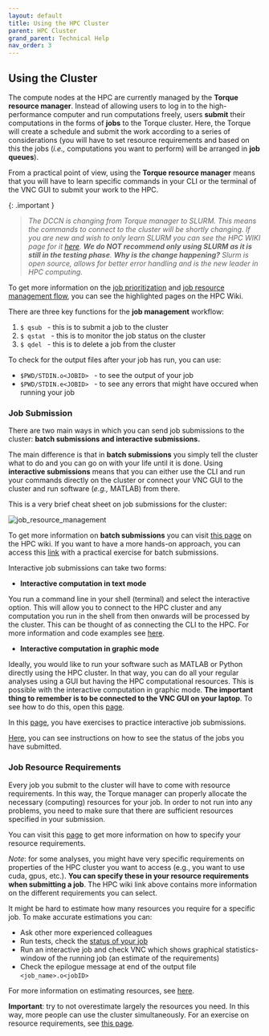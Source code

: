 ```yaml
---
layout: default
title: Using the HPC Cluster
parent: HPC Cluster
grand_parent: Technical Help
nav_order: 3
---
```


## Using the Cluster
The compute nodes at the HPC are currently managed by the **Torque resource manager**. Instead of allowing users to log in to the high-performance computer and run computations freely, users **submit** their computations in the forms of **jobs** to the Torque cluster. Here, the Torque will create a schedule and submit the work according to a series of considerations (you will have to set resource requirements and based on this the jobs (_i.e.,_ computations you want to perform) will be arranged in **job queues**). 

From a practical point of view, using the **Torque resource manager** means that you will have to learn specific commands in your CLI or the terminal of the VNC GUI to submit your work to the HPC.

{: .important }
> _The DCCN is changing from Torque manager to SLURM. This means the commands to connect to the cluster will be shortly changing. If you are new and wish to only learn SLURM you can see the HPC WIKI page for it [here](https://hpc.dccn.nl/docs/cluster_howto/compute_slurm.html). **We do NOT recommend only using SLURM as it is still in the testing phase**. **Why is the change happening?** Slurm is open source, allows for better error handling and is the new leader in HPC computing._

To get more information on the [job prioritization](https://hpc.dccn.nl/docs/cluster_howto/compute_torque.html#resource-sharing-and-job-prioritisation) and [job resource management flow](https://hpc.dccn.nl/docs/cluster_howto/compute_torque.html#job-management-workflow), you can see the highlighted pages on the HPC Wiki.


There are three key functions for the **job management** workflow:
1.	`$ qsub ` - this is to submit a job to the cluster 
2.	`$ qstat ` - this is to monitor the job status on the cluster
3.	`$ qdel ` - this is to delete a job from the cluster

To check for the output files after your job has run, you can use:
-	`$PWD/STDIN.o<JOBID> ` - to see the output of your job
-	`$PWD/STDIN.e<JOBID> ` - to see any errors that might have occured when running your job

### Job Submission

There are two main ways in which you can send job submissions to the cluster: **batch submissions and interactive submissions.** 

The main difference is that in **batch submissions** you simply tell the cluster what to do and you can go on with your life until it is done. Using **interactive submissions** means that you can either use the CLI and run your commands directly on the cluster or connect your VNC GUI to the cluster and run software (_e.g.,_ MATLAB) from there. 

This is a very brief cheat sheet on job submissions for the cluster:

![job_resource_management](/images/job_submission_management.png)

To get more information on **batch submissions** you can visit [this page](https://hpc.dccn.nl/docs/cluster_howto/compute_torque.html#batch-job-submission) on the HPC wiki. If you want to have a more hands-on approach, you can access this [link](https://hpc.dccn.nl/docs/cluster_howto/exercise_simple/exercise.html) with a practical exercise for batch submissions.

Interactive job submissions can take two forms:
*	**Interactive computation in text mode**

You run a command line in your shell (terminal) and select the interactive option. This will allow you to connect to the HPC cluster and any computation you run in the shell from then onwards will be processed by the cluster.  This can be thought of as connecting the CLI to the HPC. For more information and code examples see [here](https://hpc.dccn.nl/docs/cluster_howto/compute_torque.html#interactive-computation-in-text-mode). 

*	**Interactive computation in graphic mode**

Ideally, you would like to run your software such as MATLAB or Python directly using the HPC cluster. In that way, you can do all your regular analyses using a GUI but having the HPC computational resources. This is possible with the interactive computation in graphic mode. **The important thing to remember is to be connected to the VNC GUI on your laptop**. To see how to do this, open this [page](https://hpc.dccn.nl/docs/cluster_howto/compute_torque.html#interactive-computation-in-graphic-mode).

In this [page](https://hpc.dccn.nl/docs/cluster_howto/exercise_interactive/exercise.html), you have exercises to practice interactive job submissions. 

[Here](https://hpc.dccn.nl/docs/cluster_howto/compute_torque.html#checking-job-status), you can see instructions on how to see the status of the jobs you have submitted. 

### Job Resource Requirements
Every job you submit to the cluster will have to come with resource requirements. In this way, the Torque manager can properly allocate the necessary (computing) resources for your job. In order to not run into any problems, you need to make sure that there are sufficient resources specified in your submission. 

You can visit this [page](https://hpc.dccn.nl/docs/cluster_howto/compute_torque.html#specifying-resource-requirement) to get more information on how to specify your resource requirements. 

_Note_: for some analyses, you might have very specific requirements on properties of the HPC cluster you want to access (e.g., you want to use cuda, gpus, etc.). **You can specify these in your resource requirements when submitting a job**. The HPC wiki link above contains more information on the different requirements you can select. 

It might be hard to estimate how many resources you require for a specific job. To make accurate estimations you can:
-	Ask other more experienced colleagues 
-	Run tests, check the [status of your job](https://hpc.dccn.nl/docs/cluster_howto/compute_torque.html#checking-job-status)
-	Run an interactive job and check VNC which shows graphical statistics-window of the running job (an estimate of the requirements)
-	Check the epilogue message at end of the output file `<job_name>.o<jobID>`

For more information on estimating resources, see [here](https://hpc.dccn.nl/docs/cluster_howto/compute_torque.html#estimating-resource-requirement). 


**Important**: try to not overestimate largely the resources you need. In this way, more people can use the cluster simultaneously.  For an exercise on resource requirements, see [this page](https://hpc.dccn.nl/docs/cluster_howto/exercise_resource/exercise.html). 
